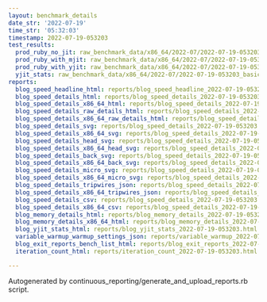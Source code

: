 ```yaml
---
layout: benchmark_details
date_str: '2022-07-19'
time_str: '05:32:03'
timestamp: 2022-07-19-053203
test_results:
  prod_ruby_no_jit: raw_benchmark_data/x86_64/2022-07/2022-07-19-053203_basic_benchmark_prod_ruby_no_jit.json
  prod_ruby_with_mjit: raw_benchmark_data/x86_64/2022-07/2022-07-19-053203_basic_benchmark_prod_ruby_with_mjit.json
  prod_ruby_with_yjit: raw_benchmark_data/x86_64/2022-07/2022-07-19-053203_basic_benchmark_prod_ruby_with_yjit.json
  yjit_stats: raw_benchmark_data/x86_64/2022-07/2022-07-19-053203_basic_benchmark_yjit_stats.json
reports:
  blog_speed_headline_html: reports/blog_speed_headline_2022-07-19-053203.html
  blog_speed_details_html: reports/blog_speed_details_2022-07-19-053203.html
  blog_speed_details_x86_64_html: reports/blog_speed_details_2022-07-19-053203.x86_64.html
  blog_speed_details_raw_details_html: reports/blog_speed_details_2022-07-19-053203.raw_details.html
  blog_speed_details_x86_64_raw_details_html: reports/blog_speed_details_2022-07-19-053203.x86_64.raw_details.html
  blog_speed_details_svg: reports/blog_speed_details_2022-07-19-053203.svg
  blog_speed_details_x86_64_svg: reports/blog_speed_details_2022-07-19-053203.x86_64.svg
  blog_speed_details_head_svg: reports/blog_speed_details_2022-07-19-053203.head.svg
  blog_speed_details_x86_64_head_svg: reports/blog_speed_details_2022-07-19-053203.x86_64.head.svg
  blog_speed_details_back_svg: reports/blog_speed_details_2022-07-19-053203.back.svg
  blog_speed_details_x86_64_back_svg: reports/blog_speed_details_2022-07-19-053203.x86_64.back.svg
  blog_speed_details_micro_svg: reports/blog_speed_details_2022-07-19-053203.micro.svg
  blog_speed_details_x86_64_micro_svg: reports/blog_speed_details_2022-07-19-053203.x86_64.micro.svg
  blog_speed_details_tripwires_json: reports/blog_speed_details_2022-07-19-053203.tripwires.json
  blog_speed_details_x86_64_tripwires_json: reports/blog_speed_details_2022-07-19-053203.x86_64.tripwires.json
  blog_speed_details_csv: reports/blog_speed_details_2022-07-19-053203.csv
  blog_speed_details_x86_64_csv: reports/blog_speed_details_2022-07-19-053203.x86_64.csv
  blog_memory_details_html: reports/blog_memory_details_2022-07-19-053203.html
  blog_memory_details_x86_64_html: reports/blog_memory_details_2022-07-19-053203.x86_64.html
  blog_yjit_stats_html: reports/blog_yjit_stats_2022-07-19-053203.html
  variable_warmup_warmup_settings_json: reports/variable_warmup_2022-07-19-053203.warmup_settings.json
  blog_exit_reports_bench_list_html: reports/blog_exit_reports_2022-07-19-053203.bench_list.html
  iteration_count_html: reports/iteration_count_2022-07-19-053203.html

---
```

Autogenerated by continuous_reporting/generate_and_upload_reports.rb script.
